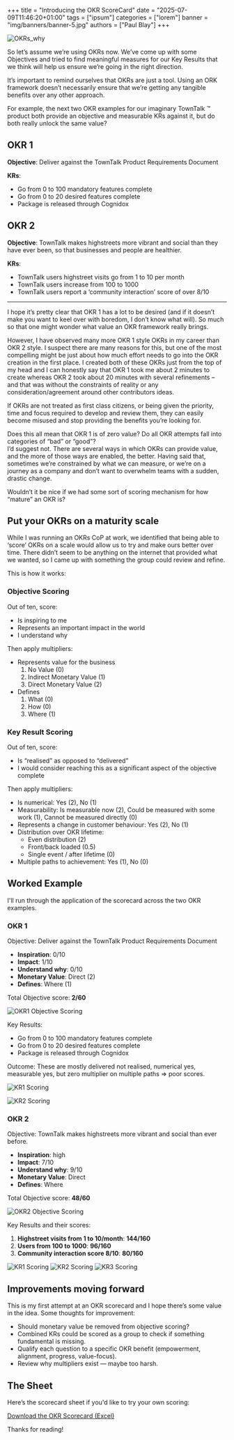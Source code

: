 +++
title = "Introducing the OKR ScoreCard"
date = "2025-07-09T11:46:20+01:00"
tags = ["ipsum"]
categories = ["lorem"]
banner = "img/banners/banner-5.jpg"
authors = ["Paul Blay"]
+++


![OKRs_why](/hugo-universal-theme/img/OKR_Scorecard/OKRs_why-1024x227-1.png)

So let’s assume we’re using OKRs now. We’ve come up with some Objectives and tried to find meaningful measures for our Key Results that we think will help us ensure we’re going in the right direction.

It’s important to remind ourselves that OKRs are just a tool. Using an ORK framework doesn’t necessarily ensure that we’re getting any tangible benefits over any other approach.

For example, the next two OKR examples for our imaginary TownTalk ™ product both provide an objective and measurable KRs against it, but do both really unlock the same value?

## OKR 1

**Objective**: Deliver against the TownTalk Product Requirements Document

**KRs**:
- Go from 0 to 100 mandatory features complete
- Go from 0 to 20 desired features complete
- Package is released through Cognidox

## OKR 2

**Objective**: TownTalk makes highstreets more vibrant and social than they have ever been, so that businesses and people are healthier.

**KRs**:
- TownTalk users highstreet visits go from 1 to 10 per month
- TownTalk users increase from 100 to 1000
- TownTalk users report a ‘community interaction’ score of over 8/10

---

I hope it’s pretty clear that OKR 1 has a lot to be desired (and if it doesn’t make you want to keel over with boredom, I don’t know what will). So much so that one might wonder what value an OKR framework really brings.

However, I have observed many more OKR 1 style OKRs in my career than OKR 2 style. I suspect there are many reasons for this, but one of the most compelling might be just about how much effort needs to go into the OKR creation in the first place. I created both of these OKRs just from the top of my head and I can honestly say that OKR 1 took me about 2 minutes to create whereas OKR 2 took about 20 minutes with several refinements – and that was without the constraints of reality or any consideration/agreement around other contributors ideas.

If OKRs are not treated as first class citizens, or being given the priority, time and focus required to develop and review them, they can easily become misused and stop providing the benefits you’re looking for.

Does this all mean that OKR 1 is of zero value? Do all OKR attempts fall into categories of “bad” or “good”?  
I’d suggest not. There are several ways in which OKRs can provide value, and the more of those ways are enabled, the better. Having said that, sometimes we’re constrained by what we can measure, or we’re on a journey as a company and don’t want to overwhelm teams with a sudden, drastic change.

Wouldn’t it be nice if we had some sort of scoring mechanism for how “mature” an OKR is?

## Put your OKRs on a maturity scale

While I was running an OKRs CoP at work, we identified that being able to ‘score’ OKRs on a scale would allow us to try and make ours better over time. There didn’t seem to be anything on the internet that provided what we wanted, so I came up with something the group could review and refine.

This is how it works:

### Objective Scoring
Out of ten, score:
- Is inspiring to me
- Represents an important impact in the world
- I understand why

Then apply multipliers:
- Represents value for the business
  1. No Value (0)
  2. Indirect Monetary Value (1)
  3. Direct Monetary Value (2)
- Defines
  1. What (0)
  2. How (0)
  3. Where (1)

### Key Result Scoring
Out of ten, score:
- Is “realised” as opposed to “delivered”
- I would consider reaching this as a significant aspect of the objective complete

Then apply multipliers:
- Is numerical: Yes (2), No (1)
- Measurability: Is measurable now (2), Could be measured with some work (1), Cannot be measured directly (0)
- Represents a change in customer behaviour: Yes (2), No (1)
- Distribution over OKR lifetime:
  - Even distribution (2)
  - Front/back loaded (0.5)
  - Single event / after lifetime (0)
- Multiple paths to achievement: Yes (1), No (0)

## Worked Example

I'll run through the application of the scorecard across the two OKR examples.

### OKR 1
Objective: Deliver against the TownTalk Product Requirements Document  
- **Inspiration**: 0/10
- **Impact**: 1/10
- **Understand why**: 0/10
- **Monetary Value**: Direct (2)
- **Defines**: Where (1)

Total Objective score: **2/60**

![OKR1 Objective Scoring](/hugo-universal-theme/img/OKR_Scorecard//2022-01-01-21_26_08-Window_1.png)

Key Results:
- Go from 0 to 100 mandatory features complete
- Go from 0 to 20 desired features complete
- Package is released through Cognidox

Outcome: These are mostly delivered not realised, numerical yes, measurable yes, but zero multiplier on multiple paths => poor scores.

![KR1 Scoring](/hugo-universal-theme/img/OKR_Scorecard/2022-01-01-22_18_36-Window_2.png)

![KR2 Scoring](/hugo-universal-theme/img/OKR_Scorecard/2022-01-01-22_21_46-Window_3.png)

### OKR 2
Objective: TownTalk makes highstreets more vibrant and social than ever before.  
- **Inspiration**: high
- **Impact**: 7/10
- **Understand why**: 9/10
- **Monetary Value**: Direct
- **Defines**: Where

Total Objective score: **48/60**

![OKR2 Objective Scoring](/hugo-universal-theme/img/OKR_Scorecard/OKR2_objective_1.png)

Key Results and their scores:
1. **Highstreet visits from 1 to 10/month**: **144/160**
2. **Users from 100 to 1000**: **96/160**
3. **Community interaction score 8/10**: **80/160**

![KR1 Scoring](/hugo-universal-theme/img/OKR_Scorecard/OKR2_KR1.png)
![KR2 Scoring](/hugo-universal-theme/img/OKR_Scorecard/OKR2_KR2.png)
![KR3 Scoring](/hugo-universal-theme/img/OKR_Scorecard/OKR2_KR3.png)

## Improvements moving forward

This is my first attempt at an OKR scorecard and I hope there’s some value in the idea. Some thoughts for improvement:
- Should monetary value be removed from objective scoring?
- Combined KRs could be scored as a group to check if something fundamental is missing.
- Qualify each question to a specific OKR benefit (empowerment, alignment, progress, value-focus).
- Review why multipliers exist — maybe too harsh.

## The Sheet

Here’s the scorecard sheet if you'd like to try your own scoring:

[Download the OKR Scorecard (Excel)](/hugo-universal-theme/img/OKR_Scorecard/OKRs-scorecard.xlsx)

Thanks for reading!